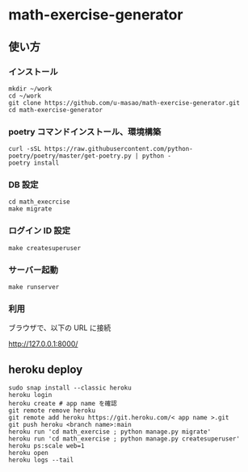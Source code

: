 # math-exercise-generator

## 使い方

### インストール

```
mkdir ~/work
cd ~/work
git clone https://github.com/u-masao/math-exercise-generator.git
cd math-exercise-generator
```

### poetry コマンドインストール、環境構築

```
curl -sSL https://raw.githubusercontent.com/python-poetry/poetry/master/get-poetry.py | python -
poetry install
```

### DB 設定

```
cd math_execrcise
make migrate
```

### ログイン ID 設定

```
make createsuperuser
```

### サーバー起動

```
make runserver
```

### 利用

ブラウザで、以下の URL に接続

http://127.0.0.1:8000/



## heroku deploy


```
sudo snap install --classic heroku
heroku login
heroku create # app name を確認
git remote remove heroku
git remote add heroku https://git.heroku.com/< app name >.git
git push heroku <branch name>:main
heroku run 'cd math_exercise ; python manage.py migrate'
heroku run 'cd math_exercise ; python manage.py createsuperuser'
heroku ps:scale web=1
heroku open
heroku logs --tail
```
